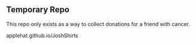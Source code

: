 ## Temporary Repo

This repo only exists as a way to collect donations for a friend with cancer.

applehat.github.io/JoshShirts
